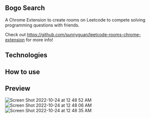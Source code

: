 ## Bogo Search
A Chrome Extension to create rooms on Leetcode to compete solving programming questions with friends.

Check out https://github.com/sunnyguan/leetcode-rooms-chrome-extension for more info!

## Technologies

## How to use

## Preview

![Screen Shot 2022-10-24 at 12 48 52 AM](https://user-images.githubusercontent.com/70824468/197456789-2d1d317a-3d05-460d-8cfa-adf4b564e323.png)
![Screen Shot 2022-10-24 at 12 48 06 AM](https://user-images.githubusercontent.com/70824468/197456829-c9740879-2084-4347-8880-02484ebfab0f.png)
![Screen Shot 2022-10-24 at 12 48 35 AM](https://user-images.githubusercontent.com/70824468/197456833-d6ca0c34-01e1-4d89-ab83-43bb1ec3c538.png)

